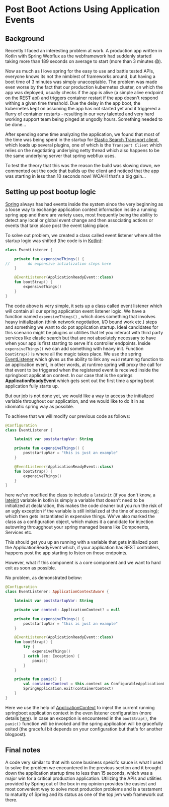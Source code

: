 # Post Boot Actions Using Application Events

## Background

Recently I faced an interesting problem at work. A production app written in Kotlin with Spring Webflux as the webframework had suddenly started taking more than 189 seconds on average to start (more than 3 minutes 😱).

Now as much as I love spring for the easy to use and battle tested APIs, everyone knows its not the nimblest of frameworks around, but having a boot time of 3 minutes was simply unacceptable. The problem was made even worse by the fact that our production kubernetes cluster, on which the app was deployed, usually checks if the app is alive (a simple alive endpoint on the REST api) and triggers container restart if the app doesn't respond withing a given time threshold. Due the delay in the app boot, the kubernetes kept on assuming the app has not started yet and it triggered a flurry of container restarts - resulting in our very talented and very hard working support team being pinged at ungodly hours. Something needed to be done...

After spending some time analyzing the application, we found that most of the time was being spent in the startup for [Elastic Search Transport client](https://www.elastic.co/guide/en/elasticsearch/client/java-api/current/transport-client.html), which loads up several plugins, one of which is the `Transport Client` which relies on the negotiating underlying netty thread which also happens to be the same underlying server that spring webflux uses.

To test the theory that this was the reason the build was slowing down, we commented out the code that builds up the client and noticed that the app was starting in less than 10 seconds now! WOAH! that's a big gain...

## Setting up post bootup logic

[Spring](https://spring.io/) always has had events inside the system since the very beginning as a loose way to exchange application context information inside a running spring app and there are variety uses, most frequently being the ability to detect any local or global event change and then associating actions or events that take place post the event taking place.

To solve out problem, we created a class called event listener where all the startup logic was shifted (the code is in [Kotlin](https://kotlinlang.org/)):

```kotlin
class EventListener {

    private fun expensiveThings() {
//        do expensive intialization steps here
    }

    @EventListener(ApplicationReadyEvent::class)
    fun bootStrap() {
        expensiveThings()
    }
}
```

The code above is very simple, it sets up a class called event listener which will contain all our spring application event listener logic. We have a function named `expensiveThings()` , which does something that involves heavy initialization (think network negotiation, I/O bound work etc.) steps and something we want to do pot application startup. Ideal candidates for this scenario might be plugins or utilities that let you interact with third party services like elastic search but that are not absolutely necessary to have when your app is first starting to serve it's controller endpoints. Inside `expensiveThings()` we can add something with heavy init. Function `bootStrap()` is where all the magic takes place. We use the spring [EventListener](https://docs.spring.io/spring-framework/docs/current/javadoc-api/org/springframework/context/event/EventListener.html) which gives us the ability to link any `void` returning function to an application event, in other words, at runtime spring will proxy the call for that event to be triggered when the registered event is received inside the springboot application context. In our case that is the springs **ApplicationReadyEvent** which gets sent out the first time a spring boot application fully starts up.

But our job is not done yet, we would like a way to access the initialized variable throughout our application, and we would like to do it in as idiomatic spring way as possible.

To achieve that we will modify our previous code as follows:

```kotlin
@Configuration
class EventListener {

    lateinit var poststartupVar: String

    private fun expensiveThings() {
        poststartupVar = "this is just an example"
    }

    @EventListener(ApplicationReadyEvent::class)
    fun bootStrap() {
        expensiveThings()
    }
}
```

here we've modified the class to include a `lateinit` (if you don't know, a [lateinit](https://kotlinlang.org/docs/reference/properties.html#late-initialized-properties-and-variables) variable in kotlin is simply a variable that doesn't need to be initialized at declaration, this makes the code cleaner but you run the risk of an ugly exception if the variable is still initialized at the time of accessing); which then gets instantiated in expensive things. We've also marked the class as a configuration object, which makes it a candidate for injection autowring througghout your spring managed beans like Components, Services etc.

This should get you up an running with a variable that gets initialized post the ApplicationReadyEvent which, if your application has REST controllers, happens post the app starting to listen on those endpoints.

However, what if this component is a core component and we want to hard exit as soon as possible. 

No problem, as demonstrated below:

```kotlin
@Configuration
class EventListener: ApplicationContextAware {

    lateinit var poststartupVar: String

    private var context: ApplicationContext? = null

    private fun expensiveThings() {
        poststartupVar = "this is just an example"
    }

    @EventListener(ApplicationReadyEvent::class)
    fun bootStrap() {
        try {
            expensiveThings()
        } catch (ex: Exception) {
            panic()
        }
    }

    private fun panic() {
        val containerContext = this.context as ConfigurableApplicationContext
        SpringApplication.exit(containerContext)
    }
}
```

Here we use the help of [ApplicationContext](https://docs.spring.io/spring-framework/docs/current/javadoc-api/org/springframework/context/ApplicationContext.html) to inject the current running springboot application context in the even listener configuration (more details [here](https://spring.io/understanding/application-context)). In case an exception is encountered in the `bootStrap()`, the `panic()` function will be invoked and the spring application will be gracefully exited (the graceful bit depends on your configuration but that's for another blogpost).

## Final notes
A code very similar to that with some business speicifc sauce is what I used to solve the problem we encountered in the previous section and it brought down the application startup time to less than 15 seconds, which was a major win for a critical production application. Utilizing the APIs and utilities provided by Spring out of the box in my opinion provides the easiest and most convenient way to solve most production problems and is a testament to maturity of Spring and its status as one of the top jvm web framework out there.
